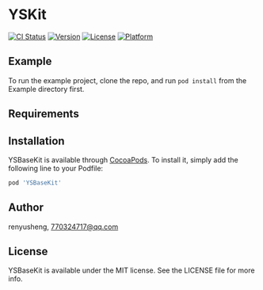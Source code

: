 # YSKit

[![CI Status](https://img.shields.io/travis/renyusheng/YSKit.svg?style=flat)](https://travis-ci.org/renyusheng/YSKit)
[![Version](https://img.shields.io/cocoapods/v/YSKit.svg?style=flat)](https://cocoapods.org/pods/YSKit)
[![License](https://img.shields.io/cocoapods/l/YSKit.svg?style=flat)](https://cocoapods.org/pods/YSKit)
[![Platform](https://img.shields.io/cocoapods/p/YSKit.svg?style=flat)](https://cocoapods.org/pods/YSKit)

## Example

To run the example project, clone the repo, and run `pod install` from the Example directory first.

## Requirements

## Installation
YSBaseKit is available through [CocoaPods](https://cocoapods.org). To install
it, simply add the following line to your Podfile:

```ruby
pod 'YSBaseKit'
```

## Author

renyusheng, 770324717@qq.com

## License

YSBaseKit is available under the MIT license. See the LICENSE file for more info.
